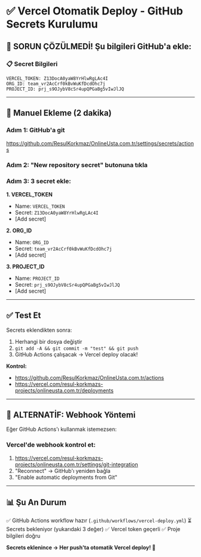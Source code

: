 # ✅ Vercel Otomatik Deploy - GitHub Secrets Kurulumu

## 🎯 SORUN ÇÖZÜLMEDİ! Şu bilgileri GitHub'a ekle:

### 📋 Secret Bilgileri
```
VERCEL_TOKEN: Z13DocA0yaW8YrHlwRgLAc4I
ORG_ID: team_vr2AcCrf0kBvWuKfDcdOhc7j
PROJECT_ID: prj_s9OJybV8cSr4upQPGaBg5vIwJlJQ
```

---

## 🔧 Manuel Ekleme (2 dakika)

### Adım 1: GitHub'a git
https://github.com/ResulKorkmaz/OnlineUsta.com.tr/settings/secrets/actions

### Adım 2: "New repository secret" butonuna tıkla

### Adım 3: 3 secret ekle:

**1. VERCEL_TOKEN**
- Name: `VERCEL_TOKEN`
- Secret: `Z13DocA0yaW8YrHlwRgLAc4I`
- [Add secret]

**2. ORG_ID**
- Name: `ORG_ID`
- Secret: `team_vr2AcCrf0kBvWuKfDcdOhc7j`
- [Add secret]

**3. PROJECT_ID**
- Name: `PROJECT_ID`
- Secret: `prj_s9OJybV8cSr4upQPGaBg5vIwJlJQ`
- [Add secret]

---

## ✅ Test Et

Secrets eklendikten sonra:
1. Herhangi bir dosya değiştir
2. `git add -A && git commit -m "test" && git push`
3. GitHub Actions çalışacak → Vercel deploy olacak!

**Kontrol:**
- https://github.com/ResulKorkmaz/OnlineUsta.com.tr/actions
- https://vercel.com/resul-korkmazs-projects/onlineusta.com.tr/deployments

---

## 🚀 ALTERNATİF: Webhook Yöntemi

Eğer GitHub Actions'ı kullanmak istemezsen:

### Vercel'de webhook kontrol et:
1. https://vercel.com/resul-korkmazs-projects/onlineusta.com.tr/settings/git-integration
2. "Reconnect" → GitHub'ı yeniden bağla
3. "Enable automatic deployments from Git"

---

## 📊 Şu An Durum

✅ GitHub Actions workflow hazır (`.github/workflows/vercel-deploy.yml`)
⏳ Secrets bekleniyor (yukarıdaki 3 değer)
✅ Vercel token geçerli
✅ Proje bilgileri doğru

**Secrets eklenince → Her push'ta otomatik Vercel deploy! 🎉**

